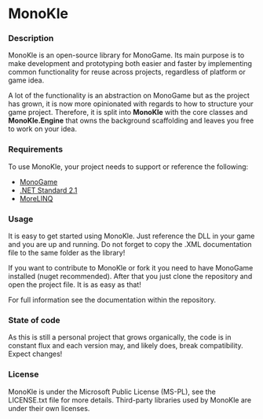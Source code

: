 MonoKle
=======

<H3>Description</H3>
MonoKle is an open-source library for MonoGame. Its main purpose is to make development and prototyping both easier and faster by implementing common functionality for reuse across projects, regardless of platform or game idea.

<p>A lot of the functionality is an abstraction on MonoGame but as the project has grown, it is now more opinionated with regards to how to structure your game project. Therefore, it is split into <b>MonoKle</b> with the core classes and <b>MonoKle.Engine</b> that owns the background scaffolding and leaves you free to work on your idea.</p>

<H3>Requirements</H3>
To use MonoKle, your project needs to support or reference the following:

* [MonoGame](https://github.com/MonoGame/MonoGame)
* [.NET Standard 2.1](https://github.com/dotnet/standard)
* [MoreLINQ](https://github.com/morelinq/MoreLINQ)

<H3>Usage</H3>
<p>It is easy to get started using MonoKle. Just reference the DLL in your game and you are up and running. Do not forget to copy the .XML documentation file to the same folder as the library!</p>

<p>If you want to contribute to MonoKle or fork it you need to have MonoGame installed (nuget recommended). After that you just clone the repository and open the project file. It is as easy as that!</p>

For full information see the documentation within the repository.

<H3>State of code</H3>
As this is still a personal project that grows organically, the code is in constant flux and each version may, and likely does, break compatibility. Expect changes!

<H3>License</H3>
MonoKle is under the Microsoft Public License (MS-PL), see the LICENSE.txt file for more details. Third-party libraries used by MonoKle are under their own licenses.
